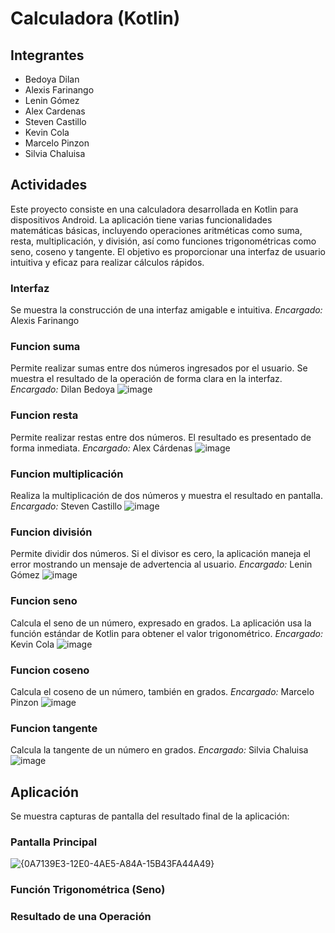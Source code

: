 # Calculadora (Kotlin)

## Integrantes 
- Bedoya Dilan
- Alexis Farinango
- Lenin Gómez
- Alex Cardenas
- Steven Castillo
- Kevin Cola
- Marcelo Pinzon
- Silvia Chaluisa

## Actividades
Este proyecto consiste en una calculadora desarrollada en Kotlin para dispositivos Android. La aplicación tiene varias funcionalidades matemáticas básicas, incluyendo operaciones aritméticas como suma, resta, multiplicación, y división, así como funciones trigonométricas como seno, coseno y tangente. El objetivo es proporcionar una interfaz de usuario intuitiva y eficaz para realizar cálculos rápidos.

### Interfaz
Se muestra la construcción de una interfaz amigable e intuitiva. *Encargado:* Alexis Farinango 

### Funcion suma
Permite realizar sumas entre dos números ingresados por el usuario. Se muestra el resultado de la operación de forma clara en la interfaz. *Encargado:* Dilan Bedoya 
![image](https://github.com/user-attachments/assets/5fd18600-b61e-4b23-8052-12ed140def1c)


### Funcion resta
Permite realizar restas entre dos números. El resultado es presentado de forma inmediata. *Encargado:* Alex Cárdenas 
![image](https://github.com/user-attachments/assets/8f13db7f-0bad-44b8-bf26-5c5041feb3d1)

### Funcion multiplicación
Realiza la multiplicación de dos números y muestra el resultado en pantalla. *Encargado:* Steven Castillo
![image](https://github.com/user-attachments/assets/a1f854ef-1039-4293-8659-dede5fad8e04)

### Funcion división
Permite dividir dos números. Si el divisor es cero, la aplicación maneja el error mostrando un mensaje de advertencia al usuario. *Encargado:* Lenin Gómez
![image](https://github.com/user-attachments/assets/bb560096-7893-43f7-9770-b2d955912ea3)

### Funcion seno
Calcula el seno de un número, expresado en grados. La aplicación usa la función estándar de Kotlin para obtener el valor trigonométrico. *Encargado:* Kevin Cola
![image](https://github.com/user-attachments/assets/27ed8213-12a2-4bfd-826d-f6d65935cbc0)

### Funcion coseno
Calcula el coseno de un número, también en grados. *Encargado:* Marcelo Pinzon
![image](https://github.com/user-attachments/assets/cc2bdb71-feb5-4035-ab92-5e9c48eb75d2)

### Funcion tangente
Calcula la tangente de un número en grados. *Encargado:* Silvia Chaluisa
![image](https://github.com/user-attachments/assets/a505696c-f0db-47f8-b85a-d2b1084a7f44)

## Aplicación
Se muestra capturas de pantalla del resultado final de la aplicación:


### Pantalla Principal
  ![{0A7139E3-12E0-4AE5-A84A-15B43FA44A49}](https://github.com/user-attachments/assets/89bec703-1099-43e7-be3a-f9273e9ef35e)

### Función Trigonométrica (Seno)

### Resultado de una Operación
